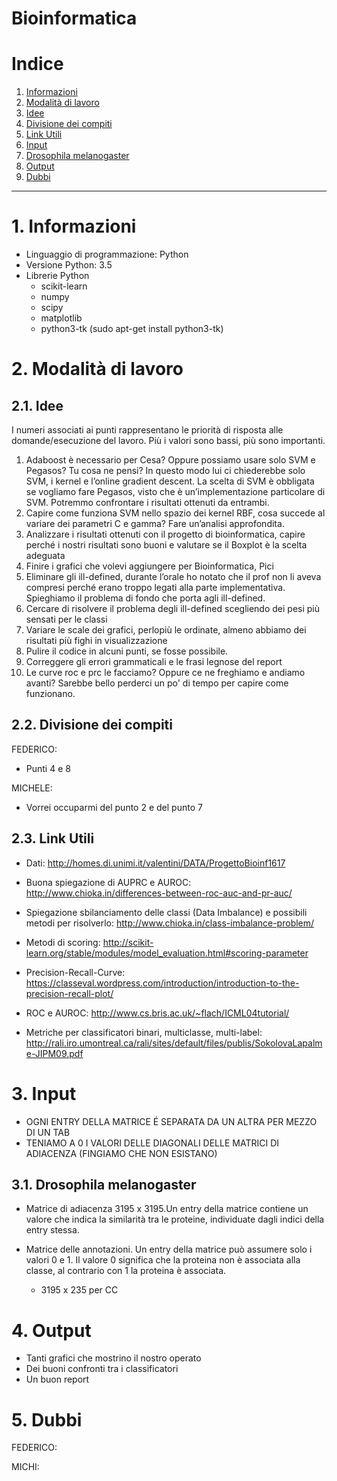 Bioinformatica
================

# Indice

1. [Informazioni](#1-informazioni)
2. [Modalità di lavoro](#2-modalità-di-lavoro)
  1. [Idee](#21-idee)
  2. [Divisione dei compiti](#22-divisione-dei-compiti)
  3. [Link Utili](#23-link-utili)
3. [Input](#3-input)
  1. [Drosophila melanogaster](#31-drosophila-melanogaster)
4. [Output](#4-output)
5. [Dubbi](#5-dubbi)


-----------------

# 1. Informazioni

- Linguaggio di programmazione: Python
- Versione Python: 3.5
- Librerie Python
    - scikit-learn
    - numpy
    - scipy
    - matplotlib
    - python3-tk (sudo apt-get install python3-tk) 

# 2. Modalità di lavoro

## 2.1. Idee

I numeri associati ai punti rappresentano le priorità di risposta alle domande/esecuzione del lavoro. Più i valori sono bassi, più sono importanti.

1.  Adaboost è necessario per Cesa? Oppure possiamo usare solo SVM e Pegasos? Tu cosa ne pensi? In questo modo lui ci chiederebbe solo SVM, i kernel e l’online gradient descent. La scelta di SVM è obbligata se vogliamo fare Pegasos, visto che è un’implementazione particolare di SVM. Potremmo confrontare i risultati ottenuti da entrambi.
2.  Capire come funziona SVM nello spazio dei kernel RBF, cosa succede al variare dei parametri C e gamma? Fare un’analisi approfondita.
3.  Analizzare i risultati ottenuti con il progetto di bioinformatica, capire perché i nostri risultati sono buoni e valutare se il Boxplot è la scelta adeguata
4.  Finire i grafici che volevi aggiungere per Bioinformatica, Pici
5.  Eliminare gli ill-defined, durante l’orale ho notato che il prof non li aveva compresi perché erano troppo legati alla parte implementativa. Spieghiamo il problema di fondo che porta agli ill-defined.
6.  Cercare di risolvere il problema degli ill-defined scegliendo dei pesi più sensati per le classi
7.  Variare le scale dei grafici, perlopiù le ordinate, almeno abbiamo dei risultati più fighi in visualizzazione
8.  Pulire il codice in alcuni punti, se fosse possibile. 
9.  Correggere gli errori grammaticali e le frasi legnose del report
10. Le curve roc e prc le facciamo? Oppure ce ne freghiamo e andiamo avanti? Sarebbe bello perderci un po' di tempo per capire come funzionano. 

## 2.2. Divisione dei compiti

FEDERICO:

- Punti 4 e 8

MICHELE:

- Vorrei occuparmi del punto 2 e del punto 7

## 2.3. Link Utili

- Dati: http://homes.di.unimi.it/valentini/DATA/ProgettoBioinf1617

- Buona spiegazione di AUPRC e AUROC: http://www.chioka.in/differences-between-roc-auc-and-pr-auc/

- Spiegazione sbilanciamento delle classi (Data Imbalance) e possibili metodi per risolverlo: http://www.chioka.in/class-imbalance-problem/

- Metodi di scoring: http://scikit-learn.org/stable/modules/model_evaluation.html#scoring-parameter

- Precision-Recall-Curve: https://classeval.wordpress.com/introduction/introduction-to-the-precision-recall-plot/

- ROC e AUROC: http://www.cs.bris.ac.uk/~flach/ICML04tutorial/ 

- Metriche per classificatori binari, multiclasse, multi-label: http://rali.iro.umontreal.ca/rali/sites/default/files/publis/SokolovaLapalme-JIPM09.pdf


# 3. Input

- OGNI ENTRY DELLA MATRICE É SEPARATA DA UN ALTRA PER MEZZO DI UN TAB
- TENIAMO A 0 I VALORI DELLE DIAGONALI DELLE MATRICI DI ADIACENZA (FINGIAMO CHE NON ESISTANO)


## 3.1. Drosophila melanogaster

- Matrice di adiacenza 3195 x 3195.Un entry della matrice contiene un valore che indica la similarità tra le proteine, individuate dagli indici della entry stessa.

- Matrice delle annotazioni. Un entry della matrice può assumere solo i valori 0 e 1. Il valore 0 significa che la proteina non è associata alla classe, al contrario con 1 la proteina è associata.
    - 3195 x 235 per CC

# 4. Output

- Tanti grafici che mostrino il nostro operato
- Dei buoni confronti tra i classificatori
- Un buon report

# 5. Dubbi

FEDERICO:

MICHI:
